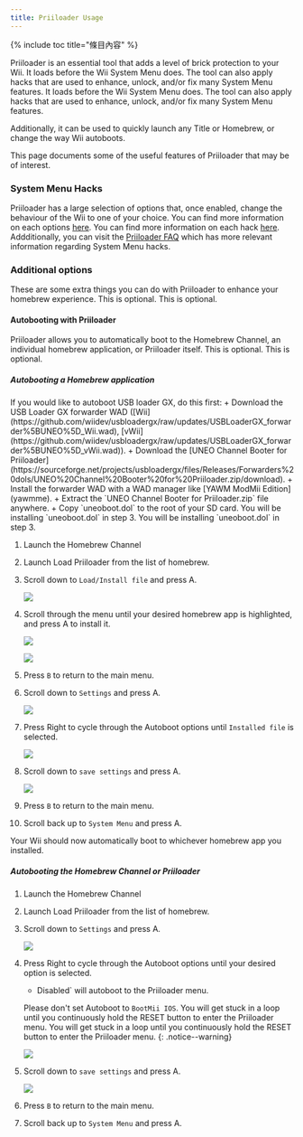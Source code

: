```yaml
---
title: Priiloader Usage
---
```


{% include toc title="條目內容" %}

Priiloader is an essential tool that adds a level of brick protection to your Wii. It loads before the Wii System Menu does. The tool can also apply hacks that are used to enhance, unlock, and/or fix many System Menu features. It loads before the Wii System Menu does. The tool can also apply hacks that are used to enhance, unlock, and/or fix many System Menu features.

Additionally, it can be used to quickly launch any Title or Homebrew, or change the way Wii autoboots.

This page documents some of the useful features of Priiloader that may be of interest.

### System Menu Hacks

Priiloader has a large selection of options that, once enabled, change the behaviour of the Wii to one of your choice. You can find more information on each options [here](https://dacotaco.github.io/priiloader/docs/HACKS.html#currently-supported-hacks). You can find more information on each hack [here](https://dacotaco.github.io/priiloader/docs/HACKS.html#currently-supported-hacks). Addditionally, you can visit the [Priiloader FAQ](https://dacotaco.github.io/priiloader/docs/FAQ.html) which has more relevant information regarding System Menu hacks.

### Additional options

These are some extra things you can do with Priiloader to enhance your homebrew experience. This is optional. This is optional.

#### Autobooting with Priiloader

Priiloader allows you to automatically boot to the Homebrew Channel, an individual homebrew application, or Priiloader itself. This is optional. This is optional.

##### Autobooting a Homebrew application

<div id="autobooting-usbloadergx" class="notice--warning" markdown="1">
If you would like to autoboot USB loader GX, do this first:
  + Download the USB Loader GX forwarder WAD ([Wii](https://github.com/wiidev/usbloadergx/raw/updates/USBLoaderGX_forwarder%5BUNEO%5D_Wii.wad), [vWii](https://github.com/wiidev/usbloadergx/raw/updates/USBLoaderGX_forwarder%5BUNEO%5D_vWii.wad)).
  + Download the [UNEO Channel Booter for Priiloader](https://sourceforge.net/projects/usbloadergx/files/Releases/Forwarders%20dols/UNEO%20Channel%20Booter%20for%20Priiloader.zip/download).
  + Install the forwarder WAD with a WAD manager like [YAWM ModMii Edition](yawmme).
  + Extract the `UNEO Channel Booter for Priiloader.zip` file anywhere.
  + Copy `uneoboot.dol` to the root of your SD card. You will be installing `uneoboot.dol` in step 3.
You will be installing `uneoboot.dol` in step 3.
</div>

1. Launch the Homebrew Channel
1. Launch Load Priiloader from the list of homebrew.
1. Scroll down to `Load/Install file` and press A.

    ![](/images/priiloader/menu_install_file.png)

1. Scroll through the menu until your desired homebrew app is highlighted, and press A to install it.

    ![](/images/priiloader/installing_file.png)

    ![](/images/priiloader/installing_file_ok.png)

1. Press `B` to return to the main menu.
1. Scroll down to `Settings` and press A.

    ![](/images/priiloader/menu_settings.png)

1. Press Right to cycle through the Autoboot options until `Installed file` is selected.

    ![](/images/priiloader/autoboot_installed_file.png)

1. Scroll down to `save settings` and press A.

    ![](/images/priiloader/settings_save.png)

1. Press `B` to return to the main menu.
1. Scroll back up to `System Menu` and press A.

Your Wii should now automatically boot to whichever homebrew app you installed.

##### Autobooting the Homebrew Channel or Priiloader

1. Launch the Homebrew Channel
1. Launch Load Priiloader from the list of homebrew.
1. Scroll down to `Settings` and press A.

    ![](/images/priiloader/menu_settings.png)

1. Press Right to cycle through the Autoboot options until your desired option is selected.
    + Disabled` will autoboot to the Priiloader menu.

    Please don't set Autoboot to `BootMii IOS`. You will get stuck in a loop until you continuously hold the RESET button to enter the Priiloader menu. You will get stuck in a loop until you continuously hold the RESET button to enter the Priiloader menu.
    {: .notice--warning}

    ![](/images/priiloader/autoboot_disabled.png)

1. Scroll down to `save settings` and press A.

    ![](/images/priiloader/settings_save.png)

1. Press `B` to return to the main menu.
1. Scroll back up to `System Menu` and press A.
